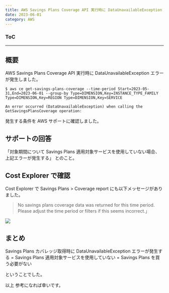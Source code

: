 ```yaml
---
title: AWS Savings Plans Coverage API 実行時に DataUnavailableException エラーが発生する
date: 2023-06-01
category: AWS
---
```


<div class="toc">
<div class="toc-content">
<h3 class="menu-label">ToC</h3>
<!-- toc -->
</div>
</div>

---

## 概要

AWS Savings Plans Coverage API 実行時に DataUnavailableException エラーが発生しました。

```console
$ aws ce get-savings-plans-coverage --time-period Start=2023-05-31,End=2023-06-01 --group-by Type=DIMENSION,Key=INSTANCE_TYPE_FAMILY Type=DIMENSION,Key=REGION Type=DIMENSION,Key=SERVICE

An error occurred (DataUnavailableException) when calling the GetSavingsPlansCoverage operation:
```

発生する条件を AWS サポートに確認しました。

## サポートの回答

「対象期間について Savings Plans 適用対象サービスを使用していない場合、上記エラーが発生する」
とのこと。

## Cost Explorer で確認

Cost Explorer で Savings Plans > Coverage report にも以下メッセージがありました。

> No savings plans coverage data was returned for this time period. Please adjust the time period or filters if this seems incorrect.」

![](https://i.imgur.com/ztLP9oV.png)

## まとめ

Savings Plans カバレッジ取得時に DataUnavailableException エラーが発生する
= Savings Plans 適用対象サービスを使用していない
= Savings Plans を買う必要がない

ということでした。

以上
参考になれば幸いです。
